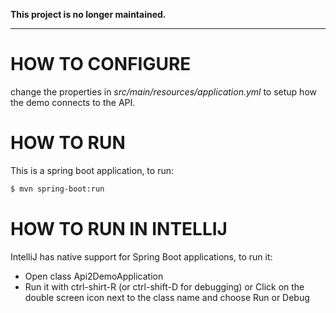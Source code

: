 **This project is no longer maintained.**

---

# HOW TO CONFIGURE

change the properties in *src/main/resources/application.yml*
to setup how the demo connects to the API.

# HOW TO RUN

This is a spring boot application, to run:

```bash 
$ mvn spring-boot:run
```

# HOW TO RUN IN INTELLIJ

IntelliJ has native support for Spring Boot applications, to run it:

- Open class Api2DemoApplication
- Run it with ctrl-shirt-R (or ctrl-shift-D for debugging) 
  or
  Click on the double screen icon next to the class name and choose Run or Debug
